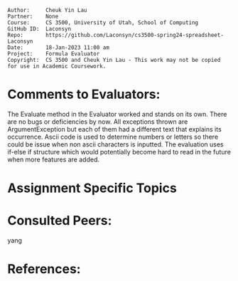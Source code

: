 ```
Author:     Cheuk Yin Lau
Partner:    None
Course:     CS 3500, University of Utah, School of Computing
GitHub ID:  Laconsyn
Repo:       https://github.com/Laconsyn/cs3500-spring24-spreadsheet-Laconsyn
Date:       18-Jan-2023 11:00 am
Project:    Formula Evaluator
Copyright:  CS 3500 and Cheuk Yin Lau - This work may not be copied for use in Academic Coursework.
```

# Comments to Evaluators:

The Evaluate method in the Evaluator worked and stands on its own. There are no bugs or deficiencies by now. 
All exceptions thrown are ArgumentException but each of them had a different text that explains its occurrence. 
Ascii code is used to determine numbers or letters so there could be issue when non ascii characters is inputted.
The evaluation uses if-else if structure which would potentially become hard to read in the future 
when more features are added. 


# Assignment Specific Topics

# Consulted Peers:

yang

# References:
